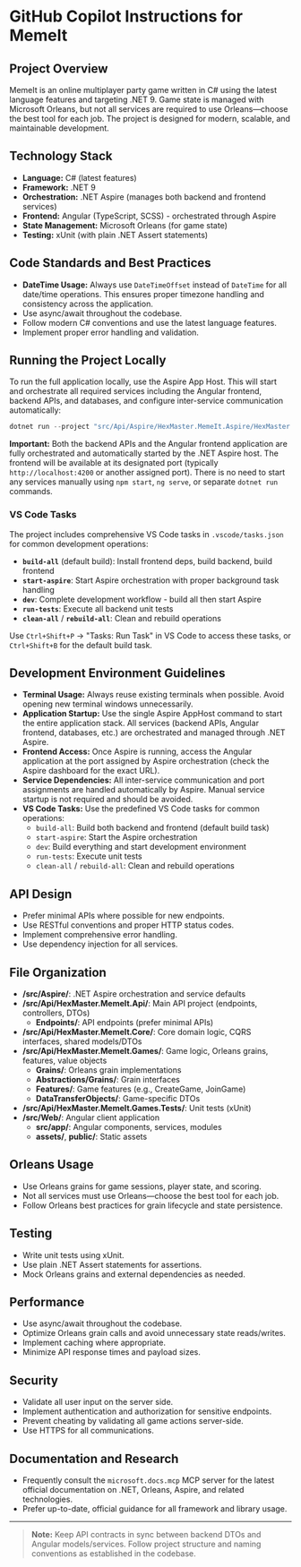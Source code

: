 # GitHub Copilot Instructions for MemeIt

## Project Overview
MemeIt is an online multiplayer party game written in C# using the latest language features and targeting .NET 9. Game state is managed with Microsoft Orleans, but not all services are required to use Orleans—choose the best tool for each job. The project is designed for modern, scalable, and maintainable development.

## Technology Stack
- **Language:** C# (latest features)
- **Framework:** .NET 9
- **Orchestration:** .NET Aspire (manages both backend and frontend services)
- **Frontend:** Angular (TypeScript, SCSS) - orchestrated through Aspire
- **State Management:** Microsoft Orleans (for game state)
- **Testing:** xUnit (with plain .NET Assert statements)

## Code Standards and Best Practices
- **DateTime Usage:** Always use `DateTimeOffset` instead of `DateTime` for all date/time operations. This ensures proper timezone handling and consistency across the application.
- Use async/await throughout the codebase.
- Follow modern C# conventions and use the latest language features.
- Implement proper error handling and validation.

## Running the Project Locally
To run the full application locally, use the Aspire App Host. This will start and orchestrate all required services including the Angular frontend, backend APIs, and databases, and configure inter-service communication automatically:

```powershell
dotnet run --project "src/Api/Aspire/HexMaster.MemeIt.Aspire/HexMaster.MemeIt.Aspire.AppHost"
```

**Important:** Both the backend APIs and the Angular frontend application are fully orchestrated and automatically started by the .NET Aspire host. The frontend will be available at its designated port (typically `http://localhost:4200` or another assigned port). There is no need to start any services manually using `npm start`, `ng serve`, or separate `dotnet run` commands.

### VS Code Tasks
The project includes comprehensive VS Code tasks in `.vscode/tasks.json` for common development operations:
- **`build-all`** (default build): Install frontend deps, build backend, build frontend
- **`start-aspire`**: Start Aspire orchestration with proper background task handling
- **`dev`**: Complete development workflow - build all then start Aspire
- **`run-tests`**: Execute all backend unit tests
- **`clean-all`** / **`rebuild-all`**: Clean and rebuild operations

Use `Ctrl+Shift+P` → "Tasks: Run Task" in VS Code to access these tasks, or `Ctrl+Shift+B` for the default build task.

## Development Environment Guidelines
- **Terminal Usage:** Always reuse existing terminals when possible. Avoid opening new terminal windows unnecessarily.
- **Application Startup:** Use the single Aspire AppHost command to start the entire application stack. All services (backend APIs, Angular frontend, databases, etc.) are orchestrated and managed through .NET Aspire.
- **Frontend Access:** Once Aspire is running, access the Angular application at the port assigned by Aspire orchestration (check the Aspire dashboard for the exact URL).
- **Service Dependencies:** All inter-service communication and port assignments are handled automatically by Aspire. Manual service startup is not required and should be avoided.
- **VS Code Tasks:** Use the predefined VS Code tasks for common operations:
  - `build-all`: Build both backend and frontend (default build task)
  - `start-aspire`: Start the Aspire orchestration
  - `dev`: Build everything and start development environment
  - `run-tests`: Execute unit tests
  - `clean-all` / `rebuild-all`: Clean and rebuild operations

## API Design
- Prefer minimal APIs where possible for new endpoints.
- Use RESTful conventions and proper HTTP status codes.
- Implement comprehensive error handling.
- Use dependency injection for all services.

## File Organization
- **/src/Aspire/**: .NET Aspire orchestration and service defaults
- **/src/Api/HexMaster.MemeIt.Api/**: Main API project (endpoints, controllers, DTOs)
  - **Endpoints/**: API endpoints (prefer minimal APIs)
- **/src/Api/HexMaster.MemeIt.Core/**: Core domain logic, CQRS interfaces, shared models/DTOs
- **/src/Api/HexMaster.MemeIt.Games/**: Game logic, Orleans grains, features, value objects
  - **Grains/**: Orleans grain implementations
  - **Abstractions/Grains/**: Grain interfaces
  - **Features/**: Game features (e.g., CreateGame, JoinGame)
  - **DataTransferObjects/**: Game-specific DTOs
- **/src/Api/HexMaster.MemeIt.Games.Tests/**: Unit tests (xUnit)
- **/src/Web/**: Angular client application
  - **src/app/**: Angular components, services, modules
  - **assets/**, **public/**: Static assets

## Orleans Usage
- Use Orleans grains for game sessions, player state, and scoring.
- Not all services must use Orleans—choose the best tool for each job.
- Follow Orleans best practices for grain lifecycle and state persistence.

## Testing
- Write unit tests using xUnit.
- Use plain .NET Assert statements for assertions.
- Mock Orleans grains and external dependencies as needed.

## Performance
- Use async/await throughout the codebase.
- Optimize Orleans grain calls and avoid unnecessary state reads/writes.
- Implement caching where appropriate.
- Minimize API response times and payload sizes.

## Security
- Validate all user input on the server side.
- Implement authentication and authorization for sensitive endpoints.
- Prevent cheating by validating all game actions server-side.
- Use HTTPS for all communications.

## Documentation and Research
- Frequently consult the `microsoft.docs.mcp` MCP server for the latest official documentation on .NET, Orleans, Aspire, and related technologies.
- Prefer up-to-date, official guidance for all framework and library usage.

---

> **Note:** Keep API contracts in sync between backend DTOs and Angular models/services. Follow project structure and naming conventions as established in the codebase.
